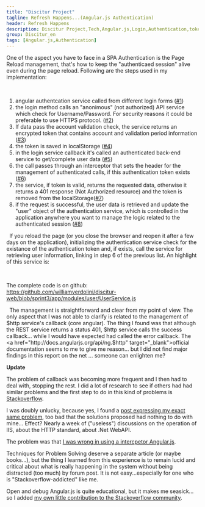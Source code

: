 ```yaml
---
title: "Discitur Project"
tagline: Refresh Happens...(Angular.js Authentication)
header: Refresh Happens
description: Discitur Project,Tech,Angular.js,Login,Authentication,token,localstorage
group: Discitur_en
tags: [Angular.js,Authentication]
---
```


<!-- Markup JSON-LD generato da Assistente per il markup dei dati strutturati di Google. -->
<script type="application/ld+json">
{
  "@context" : "http://schema.org",
  "@type" : "Article",
  "name" : "Refresh Happens (Angular.js Authentication)",
  "author" : {
    "@type" : "Person",
    "name" : "William Verdolini"
  },
  "datePublished" : "2014-02-03",
  "articleSection" : [ "Authentication", "Angular.js", "Login", "token" ],
  "url" : "http://williamverdolini.github.io/2014/02/03/discitur-Refresh_happens_en/"
}
</script>


One of the aspect you have to face in a SPA Authentication is the Page Reload management, that's how to keep the "authenticaed session" alive even during
the page reload. Following are the steps used in my implementation:

 

1. angular authentcation service called from different login forms (<a href="https://github.com/williamverdolini/discitur-web/blob/sprint3/app/modules/user/UserService.js#L14" target="_blank">#1</a>)
2. the login method calls an "anonimous" (not authorized) API service which check for Username/Password. For security reasons it could be preferable to use HTTPS protocol. (<a href="https://github.com/williamverdolini/discitur-web/blob/sprint3/app/modules/user/UserService.js#L69" target="_blank">#2</a>)
3. If data pass the account validation check, the service returns an encrypted token that contains account and validation period information (<a href="https://github.com/williamverdolini/discitur-web/blob/sprint3/app/modules/user/UserService.js#L93" target="_blank">#3</a>)
4. the token is saved in localStorage (<a href="https://github.com/williamverdolini/discitur-web/blob/sprint3/app/modules/user/UserService.js#L45" target="_blank">#4</a>)
5. in the login service callback it's called an authenticated back-end service to get/complete user data (<a href="https://github.com/williamverdolini/discitur-web/blob/sprint3/app/modules/user/UserService.js#L95" target="_blank">#5</a>)
6. the call passes through an interceptor that sets the header for the management of authenticated calls, if this authentication token exixts (<a href="https://github.com/williamverdolini/discitur-web/blob/sprint3/app/modules/user/UserService.js#L210" target="_blank">#6</a>)
7. the service, if token is valid, returns the requested data, otherwise it returns a 401 response (Not Authorized resource) and the token is removed from the localStorage(<a href="https://github.com/williamverdolini/discitur-web/blob/sprint3/app/modules/user/UserService.js#L157" target="_blank">#7</a>)
8. if the request is successful, the user data is retrieved and update the "user" object of the authentication service, which is controlled in the application anywhere you want to manage the logic related to the authenticated session (<a href="https://github.com/williamverdolini/discitur-web/blob/sprint3/app/modules/user/UserService.js#L152" target="_blank">#8</a>)

 
If you reload the page (or you close the browser and reopen it after a few days on the application), 
initializing the authentication service check for the existance of the authentication token and, if exists, call the service for retrieving 
user information, linking in step 6 of the previous list. An highlight of this service is:



<script type="syntaxhighlighter" class="brush: javascript">
<![CDATA[
    .factory('AuthService', [
        '...',
        function (...) {
            //-------- private methods -------
            var _getUserInfo = function () {
                _authService.getUserInfo().then(
                    function (successData) {
                        _authService.user = successData;
                    },
                    function (errorData) {
                        // do something...
                    })
            }
            var _authService = {
                //-------- public properties-------
                user: ...,
                //-------- public methods-------
                getUserInfo: function () {
                    DiscUtil.validateInput('UserService.userInfo', {}, arguments);
                    // create deferring result
                    var deferred = $q.defer();
                    // Retrieve Async data CurrentUser        
                    $http.get(DisciturSettings.apiUrl + 'Account/UserInfo')
                        .success(function (result, status) {...})
                        .error(function (error, status) {...});
                    return deferred.promise;
                }
            }

            //-------- Singleton Initialization -------
            // get security token from local storage
            var _token = localStorage.getItem(DisciturSettings.authToken);
            if (_token) {
                _getUserInfo();
            }

            return _authService;
        }
    ])

]]></script> 

The complete code is on github: <a href="https://github.com/williamverdolini/discitur-web/blob/sprint3/app/modules/user/UserService.js" target="_blank">https://github.com/williamverdolini/discitur-web/blob/sprint3/app/modules/user/UserService.js</a>

 
The management is straightforward and clear from my point of view. 
The only aspect that I was not able to clarify is related to the management of $http service's callback (core angular). 
The thing I found was that although the REST service returns a status 401, $http service calls the success callback...
while I would have expected had called the error callback. The <a href="http://docs.angularjs.org/api/ng.$http" target="_blank">official documentation</a> seems to me to give me reason...
but I did not find major findings in this report on the net ... someone can enlighten me?



**Update**

The problem of callback was becoming more frequent and I then had to deal with, stopping the rest. 
I did a lot of research to see if others had had similar problems and the first step to do in this kind of problems is <a href="http://stackoverflow.com/" target="_blank">Stackoverflow</a>.

I was doubly unlucky, because yes, I found a <a href="http://stackoverflow.com/questions/15888162/angularjs-http-error-function-never-called" target="_blank">post expressing my exact same problem</a>, too bad that the solutions proposed had nothing to do with mine... Effect? 
Nearly a week of ("useless") discussions on the operation of IIS, about the HTTP standard, about .Net WebAPI.

The problem was that <a href="https://github.com/williamverdolini/discitur-web/blob/sprint3/app/modules/main/DisciturApp.js#L119" target="_blank">I was wrong in using a intercpetor Angular.js</a>.

Techniques for Problem Solving deserve a separate article (or maybe books...), but the thing I learned from this experience is to remain lucid and critical 
about what is really happening in the system without being distracted (too much) by forum post. It is not easy...especially for one who is "Stackoverflow-addicted" like me.

Open and debug Angular.js is quite educational, but it makes me seasick... so I added <a href="http://stackoverflow.com/a/22425383/3316654" target="_blank">my own little contribution to the Stackoverflow community</a>.  
  